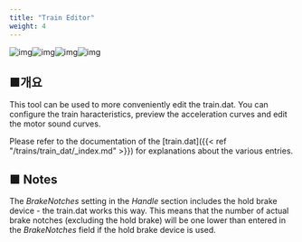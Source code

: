 ```yaml
---
title: "Train Editor"
weight: 4
---
```


![img](/images/tool_traineditor_screenshot_1.png)![img](/images/tool_traineditor_screenshot_2.png)![img](/images/tool_traineditor_screenshot_3.png)![img](/images/tool_traineditor_screenshot_4.png)

## ■개요

This tool can be used to more conveniently edit the train.dat. You can configure the train haracteristics, preview the acceleration curves and edit the motor sound curves.

Please refer to the documentation of the [train.dat]({{< ref "/trains/train_dat/_index.md" >}}) for explanations about the various entries.

## ■ Notes

The *BrakeNotches* setting in the *Handle* section includes the hold brake device - the train.dat works this way. This means that the number of actual brake notches (excluding the hold brake) will be one lower than entered in the *BrakeNotches* field if the hold brake device is used.